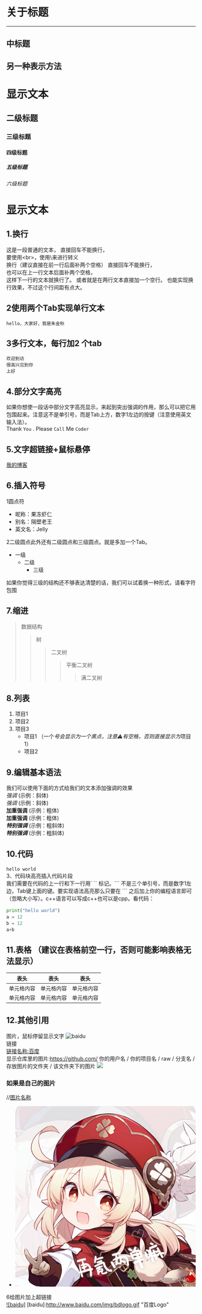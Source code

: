 关于标题
====

----

中标题
----

另一种表示方法
----


# 显示文本

## 二级标题

### 三级标题

#### 四级标题

##### 五级标题
###### 六级标题

# 显示文本<br>
## 1.换行  
这是一段普通的文本，
直接回车不能换行，<br>
要使用\<br>，使用\来进行转义<br>
换行（建议直接在前一行后面补两个空格）
直接回车不能换行，  
也可以在上一行文本后面补两个空格，  
这样下一行的文本就换行了。
或者就是在两行文本直接加一个空行。
也能实现换行效果，不过这个行间距有点大。  



## 2使用两个Tab实现单行文本<br>
    hello，大家好，我是朱金秋
    
## 3多行文本，每行加2 个tab
    欢迎到访
    很高兴见到你
    上好

## 4.部分文字高亮<br>
如果你想使一段话中部分文字高亮显示，来起到突出强调的作用，那么可以把它用 `  ` 包围起来。注意这不是单引号，而是Tab上方，数字1左边的按键（注意使用英文输入法）。<br>
Thank `You` . Please `Call` Me `Coder` <br>

## 5.文字超链接+鼠标悬停<br>
[我的博客](wwww.baidu.com"鼠标悬停")


## 6.插入符号<br>
1圆点符<br>
* 昵称：果冻虾仁
* 别名：隔壁老王
* 英文名：Jelly  

2二级圆点此外还有二级圆点和三级圆点。就是多加一个Tab。<br>
* 一级
  * 二级
    * 三级

如果你觉得三级的结构还不够表达清楚的话，我们可以试着换一种形式，请看字符包围

## 7.缩进
>数据结构
>>树
>>>二叉树
>>>>平衡二叉树
>>>>>满二叉树

## 8.列表 
1. 项目1  
2. 项目2  
3. 项目3  
   * 项目1 （一个*号会显示为一个黑点，注意⚠️有空格，否则直接显示为*项目1） 
   * 项目2   




## 9.编辑基本语法
我们可以使用下面的方式给我们的文本添加强调的效果<br>
*强调*  (示例：斜体)  
 _强调_  (示例：斜体)  
**加重强调**  (示例：粗体)  
 __加重强调__ (示例：粗体)  
***特别强调*** (示例：粗斜体)  
___特别强调___  (示例：粗斜体)


## 10.代码  
`hello world` <br>
3、代码块高亮插入代码片段<br>
我们需要在代码的上一行和下一行用` \`` 标记。\``` 不是三个单引号，而是数字1左边，Tab键上面的键。要实现语法高亮那么只要在 \``` 之后加上你的编程语言即可（忽略大小写）。c++语言可以写成c++也可以是cpp。看代码：<br>
```python
print("hello world")
a = 12
b = 12
a+b
```


## 11.表格 （建议在表格前空一行，否则可能影响表格无法显示）
 
 表头  | 表头  | 表头
 ---- | ----- | ------  
 单元格内容  | 单元格内容 | 单元格内容 
 单元格内容  | 单元格内容 | 单元格内容  
 
 
## 12.其他引用<br>
图片，鼠标停留显示文字
![baidu](https://www.baidu.com/img/bd_logo1.png "百度logo")  
链接  
[链接名称:百度](https://www.baidu.com/)    <br>
显示仓库里的图片:https://github.com/ 你的用户名 / 你的项目名 / raw / 分支名 / 存放图片的文件夹 / 该文件夹下的图片
![](https://github.com/guodongxiaren/ImageCache/raw/master/Logo/foryou.gif) <br>

### 如果是自己的图片
//[图片名称](图片相对路径)
- ![keli](keli.jpg)

6给图片加上超链接<br>
[![baidu]](http://baidu.com)
[baidu]:http://www.baidu.com/img/bdlogo.gif "百度Logo"



